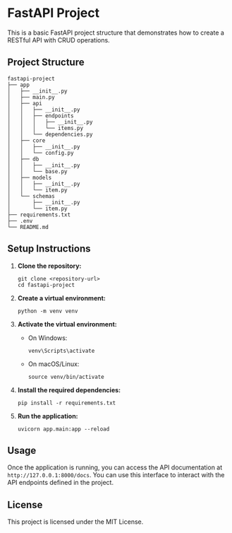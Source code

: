 # FastAPI Project

This is a basic FastAPI project structure that demonstrates how to create a RESTful API with CRUD operations.

## Project Structure

```
fastapi-project
├── app
│   ├── __init__.py
│   ├── main.py
│   ├── api
│   │   ├── __init__.py
│   │   ├── endpoints
│   │   │   ├── __init__.py
│   │   │   └── items.py
│   │   └── dependencies.py
│   ├── core
│   │   ├── __init__.py
│   │   └── config.py
│   ├── db
│   │   ├── __init__.py
│   │   └── base.py
│   ├── models
│   │   ├── __init__.py
│   │   └── item.py
│   └── schemas
│       ├── __init__.py
│       └── item.py
├── requirements.txt
├── .env
└── README.md
```

## Setup Instructions

1. **Clone the repository:**
   ```
   git clone <repository-url>
   cd fastapi-project
   ```

2. **Create a virtual environment:**
   ```
   python -m venv venv
   ```

3. **Activate the virtual environment:**
   - On Windows:
     ```
     venv\Scripts\activate
     ```
   - On macOS/Linux:
     ```
     source venv/bin/activate
     ```

4. **Install the required dependencies:**
   ```
   pip install -r requirements.txt
   ```

5. **Run the application:**
   ```
   uvicorn app.main:app --reload
   ```

## Usage

Once the application is running, you can access the API documentation at `http://127.0.0.1:8000/docs`. You can use this interface to interact with the API endpoints defined in the project.

## License

This project is licensed under the MIT License.